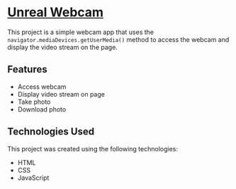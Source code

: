 # [Unreal Webcam](https://rm-unrealwebcam.netlify.app/)

This project is a simple webcam app that uses the `navigator.mediaDevices.getUserMedia()` method to access the webcam and display the video stream on the page. 

## Features
- Access webcam
- Display video stream on page
- Take photo
- Download photo


## Technologies Used

This project was created using the following technologies:

- HTML
- CSS
- JavaScript
